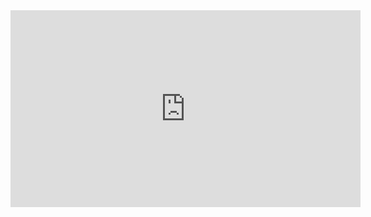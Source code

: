 <iframe width="560" height="315" src="https://www.youtube.com/embed/SQgyo90k_jg" frameborder="0" allowfullscreen></iframe>
